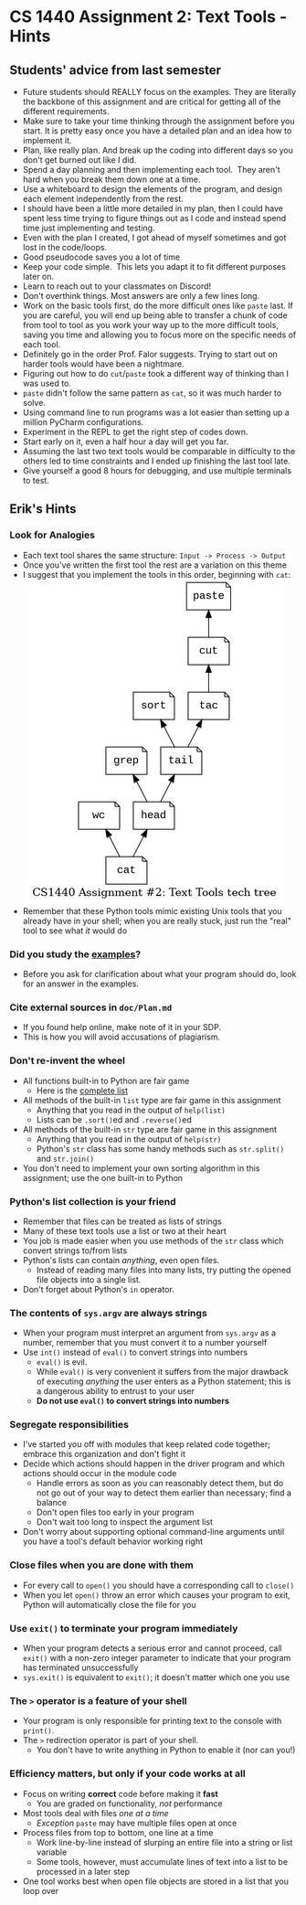 # CS 1440 Assignment 2: Text Tools - Hints

## Students' advice from last semester

*   Future students should REALLY focus on the examples. They are literally the backbone of this assignment and are critical for getting all of the different requirements.
*   Make sure to take your time thinking through the assignment before you start.  It is pretty easy once you have a detailed plan and an idea how to implement it.
*   Plan, like really plan. And break up the coding into different days so you don't get burned out like I did.
*   Spend a day planning and then implementing each tool.  They aren't hard when you break them down one at a time. 
*   Use a whiteboard to design the elements of the program, and design each element independently from the rest.  
*   I should have been a little more detailed in my plan, then I could have spent less time trying to figure things out as I code and instead spend time just implementing and testing.
*   Even with the plan I created, I got ahead of myself sometimes and got lost in the code/loops.
*   Good pseudocode saves you a lot of time
*   Keep your code simple.  This lets you adapt it to fit different purposes later on.
*   Learn to reach out to your classmates on Discord!
*   Don't overthink things.  Most answers are only a few lines long.
*   Work on the basic tools first, do the more difficult ones like `paste` last. If you are careful, you will end up being able to transfer a chunk of code from tool to tool as you work your way up to the more difficult tools, saving you time and allowing you to focus more on the specific needs of each tool.
*   Definitely go in the order Prof. Falor suggests. Trying to start out on harder tools would have been a nightmare.
*   Figuring out how to do `cut`/`paste` took a different way of thinking than I was used to.
*   `paste` didn't follow the same pattern as `cat`, so it was much harder to solve.
*   Using command line to run programs was a lot easier than setting up a million PyCharm configurations.
*   Experiment in the REPL to get the right step of codes down.
*   Start early on it, even a half hour a day will get you far.
*   Assuming the last two text tools would be comparable in difficulty to the others led to time constraints and I ended up finishing the last tool late.
*   Give yourself a good 8 hours for debugging, and use multiple terminals to test.


## Erik's Hints

### Look for Analogies

*   Each text tool shares the same structure: `Input -> Process -> Output`
*   Once you've written the first tool the rest are a variation on this theme
*   I suggest that you implement the tools in this order, beginning with `cat`: ![The Assignment #2 Tech Tree](./Tech_Tree.png)
*   Remember that these Python tools mimic existing Unix tools that you already have in your shell; when you are really stuck, just run the "real" tool to see what *it* would do


### Did you study the [examples](./examples)?

*   Before you ask for clarification about what your program should do, look for an answer in the examples.


### Cite external sources in `doc/Plan.md`

*   If you found help online, make note of it in your SDP.
*   This is how you will avoid accusations of plagiarism.


### Don't re-invent the wheel

*   All functions built-in to Python are fair game
    *   Here is the [complete list](https://docs.python.org/3/library/functions.html)
*   All methods of the built-in `list` type are fair game in this assignment
    *   Anything that you read in the output of `help(list)`
    *   Lists can be `.sort()`ed and `.reverse()`ed
*   All methods of the built-in `str` type are fair game in this assignment
    *   Anything that you read in the output of `help(str)`
    *   Python's `str` class has some handy methods such as `str.split()` and `str.join()`
*   You don't need to implement your own sorting algorithm in this assignment; use the one built-in to Python


### Python's list collection is your friend

*   Remember that files can be treated as lists of strings
*   Many of these text tools use a list or two at their heart
*   You job is made easier when you use methods of the `str` class which convert strings to/from lists
*   Python's lists can contain *anything*, even open files.
    *   Instead of reading many files into many lists, try putting the opened file objects into a single list.
*   Don't forget about Python's `in` operator.


### The contents of `sys.argv` are always strings

*   When your program must interpret an argument from `sys.argv` as a number, remember that you must convert it to a number yourself
*   Use `int()` instead of `eval()` to convert strings into numbers
    *   `eval()` is evil.
    *   While `eval()` is very convenient it suffers from the major drawback of executing *anything* the user enters as a Python statement; this is a dangerous ability to entrust to your user
    *   **Do not use `eval()` to convert strings into numbers**


### Segregate responsibilities

*   I've started you off with modules that keep related code together; embrace this organization and don't fight it
*   Decide which actions should happen in the driver program and which actions should occur in the module code
    *   Handle errors as soon as you can reasonably detect them, but do not go out of your way to detect them earlier than necessary; find a balance
    *   Don't open files too early in your program
    *   Don't wait too long to inspect the argument list
*   Don't worry about supporting optional command-line arguments until you have a tool's default behavior working right


### Close files when you are done with them

*   For every call to `open()` you should have a corresponding call to `close()`
*   When you let `open()` throw an error which causes your program to exit,
    Python will automatically close the file for you


### Use `exit()` to terminate your program immediately

*   When your program detects a serious error and cannot proceed, call `exit()` with a non-zero integer parameter to indicate that your program has terminated unsuccessfully
*   `sys.exit()` is equivalent to `exit()`; it doesn't matter which one you use


### The `>` operator is a feature of your shell

*   Your program is only responsible for printing text to the console with `print()`.
*   The `>` redirection operator is part of your shell.
    *   You don't have to write anything in Python to enable it (nor can you!)


### Efficiency matters, but only if your code works at all

*   Focus on writing **correct** code before making it **fast**
    *   You are graded on functionality, *not* performance
*   Most tools deal with files *one at a time*
    *   *Exception* `paste` may have multiple files open at once
*   Process files from top to bottom, one line at a time
    *   Work line-by-line instead of slurping an entire file into a string or list variable
    *   Some tools, however, must accumulate lines of text into a list to be processed in a later step
*   One tool works best when open file objects are stored in a list that you loop over
